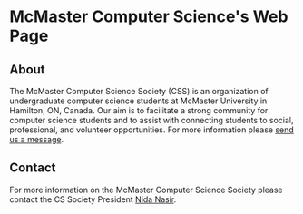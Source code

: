 # McMaster Computer Science's Web Page

## About

The McMaster Computer Science Society (CSS) is an organization of undergraduate computer science students at McMaster University in Hamilton, ON, Canada. Our aim is to facilitate a strong community for computer science students and to assist with connecting students to social, professional, and volunteer opportunities. For more information please [send us a message](mailto:css@mcmaster.ca).

## Contact

For more information on the McMaster Computer Science Society please contact the CS Society President [Nida Nasir](mailto:css@mcmaster.ca).